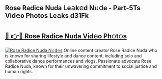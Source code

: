 ## Rose Radice Nuda Le𝚊k𝚎d N𝚞𝚍e - Part-5Ts Vid𝚎o Photos Le𝚊ks d31Fk

# <h2><a href="http://fbdvpp.evod.top/?m=Rose+Radice+Nuda">🔗 👉🔴 Rose Radice Nuda Vid𝚎o Ph𝚘t𝚘s</a></h2>

[![Rose Radice Nuda N𝚞d𝚎s](https://i.imgur.com/8V9OHl7.gif)](http://fbdvpp.evod.top/?m=Rose+Radice+Nuda)
Online content creator Rose Radice Nuda who is known for sharing lifestyle and dance content, including solo and collaborative dance performances and vlogs. Passionate advocate Rose Radice Nuda, known for their unwavering commitment to social justice and human rights. 
